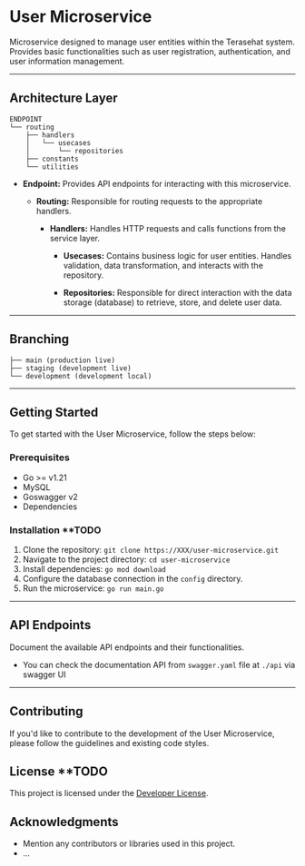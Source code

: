 # User Microservice
Microservice designed to manage user entities within the Terasehat system. Provides basic functionalities such as user registration, authentication, and user information management.

---

## Architecture Layer
```
ENDPOINT
└── routing
    ├── handlers
    │   └── usecases
    │       └── repositories
    ├── constants
    └── utilities
```
- **Endpoint:** Provides API endpoints for interacting with this microservice.

  - **Routing:** Responsible for routing requests to the appropriate handlers.

    - **Handlers:** Handles HTTP requests and calls functions from the service layer.

      - **Usecases:** Contains business logic for user entities. Handles validation, data transformation, and interacts with the repository.

      - **Repositories:** Responsible for direct interaction with the data storage (database) to retrieve, store, and delete user data.

---

## Branching
```
├── main (production live)
├── staging (development live)
└── development (development local)
```
---

## Getting Started
To get started with the User Microservice, follow the steps below:

### Prerequisites
- Go >= v1.21
- MySQL
- Goswagger v2
- Dependencies

### Installation **TODO
1. Clone the repository: `git clone https://XXX/user-microservice.git`
2. Navigate to the project directory: `cd user-microservice`
3. Install dependencies: `go mod download`
4. Configure the database connection in the `config` directory.
5. Run the microservice: `go run main.go`

---

## API Endpoints
Document the available API endpoints and their functionalities.
- You can check the documentation API from `swagger.yaml` file at `./api` via swagger UI

---

## Contributing
If you'd like to contribute to the development of the User Microservice, please follow the guidelines and existing code styles.

## License **TODO
This project is licensed under the [Developer License](LICENSE).

## Acknowledgments
- Mention any contributors or libraries used in this project.
- ...
